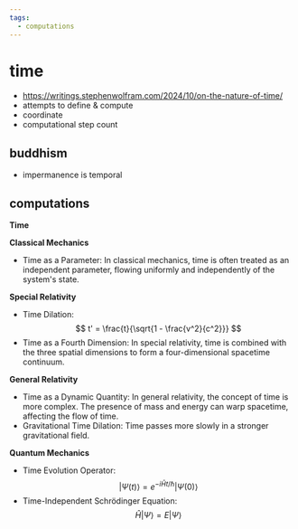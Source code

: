 ```yaml
---
tags:
  - computations 
---
```

# time

- <https://writings.stephenwolfram.com/2024/10/on-the-nature-of-time/>
- attempts to define & compute
- coordinate
- computational step count

## buddhism

- impermanence is temporal

## computations

**Time**

**Classical Mechanics**

- Time as a Parameter: In classical mechanics, time is often treated as an independent parameter, flowing uniformly and independently of the system's state.

**Special Relativity**

- Time Dilation:
  $$
  t' = \frac{t}{\sqrt{1 - \frac{v^2}{c^2}}}
  $$
- Time as a Fourth Dimension: In special relativity, time is combined with the three spatial dimensions to form a four-dimensional spacetime continuum.

**General Relativity**

- Time as a Dynamic Quantity: In general relativity, the concept of time is more complex. The presence of mass and energy can warp spacetime, affecting the flow of time.
- Gravitational Time Dilation: Time passes more slowly in a stronger gravitational field.

**Quantum Mechanics**

- Time Evolution Operator:
  $$
  |\Psi(t)\rangle = e^{-i\hat{H}t/\hbar}|\Psi(0)\rangle
  $$
- Time-Independent Schrödinger Equation:
  $$
  \hat{H}|\Psi\rangle = E|\Psi\rangle
  $$
